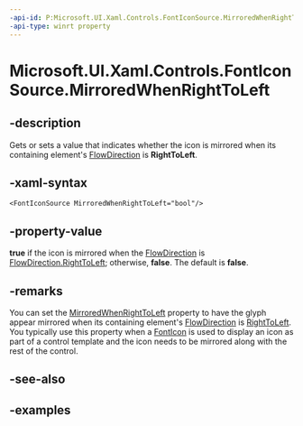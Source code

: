 ```yaml
---
-api-id: P:Microsoft.UI.Xaml.Controls.FontIconSource.MirroredWhenRightToLeft
-api-type: winrt property
---
```


<!-- Property syntax.
public bool MirroredWhenRightToLeft { get;  set; }
-->

# Microsoft.UI.Xaml.Controls.FontIconSource.MirroredWhenRightToLeft

## -description

Gets or sets a value that indicates whether the icon is mirrored when its containing element's [FlowDirection](../windows.ui.xaml/frameworkelement_flowdirection.md) is **RightToLeft**.

## -xaml-syntax

```xaml
<FontIconSource MirroredWhenRightToLeft="bool"/>
```

## -property-value

**true** if the icon is mirrored when the [FlowDirection](/uwp/api/windows.ui.xaml.frameworkelement.flowdirection) is [FlowDirection.RightToLeft](/uwp/api/windows.ui.xaml.flowdirection); otherwise, **false**. The default is **false**.

## -remarks

You can set the [MirroredWhenRightToLeft](/uwp/api/windows.ui.xaml.controls.fonticon.mirroredwhenrighttoleft) property to have the glyph appear mirrored when its containing element's [FlowDirection](/uwp/api/windows.ui.xaml.frameworkelement.flowdirection) is [RightToLeft](/uwp/api/windows.ui.xaml.flowdirection). You typically use this property when a [FontIcon](/uwp/api/windows.ui.xaml.controls.fonticon) is used to display an icon as part of a control template and the icon needs to be mirrored along with the rest of the control.

## -see-also

## -examples

